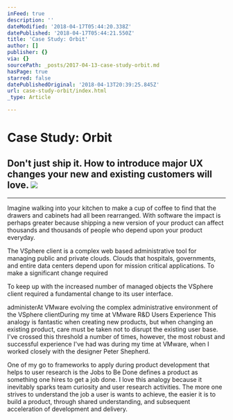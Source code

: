 ```yaml
---
inFeed: true
description: ''
dateModified: '2018-04-17T05:44:20.338Z'
datePublished: '2018-04-17T05:44:21.550Z'
title: 'Case Study: Orbit'
author: []
publisher: {}
via: {}
sourcePath: _posts/2017-04-13-case-study-orbit.md
hasPage: true
starred: false
datePublishedOriginal: '2018-04-13T20:39:25.845Z'
url: case-study-orbit/index.html
_type: Article

---
```

# Case Study: Orbit

## Don't just ship it. How to introduce major UX changes your new and existing customers will love. ![](https://the-grid-user-content.s3-us-west-2.amazonaws.com/f95e390b-d8ca-4432-92ea-ea2fda0ea6f3.gif)

---

Imagine walking into your kitchen to make a cup of coffee to find that the drawers and cabinets had all been rearranged. With software the impact is perhaps greater because shipping a new version of your product can affect thousands and thousands of people who depend upon your product everyday.

The VSphere client is a complex web based administrative tool for managing public and private clouds. Clouds that hospitals, governments, and entire data centers depend upon for mission critical applications. To make a significant change required 

To keep up with the increased number of managed objects the VSphere client required a fundamental change to its user interface. 

administerAt VMware evolving the complex administrative environment of the VSphere clientDuring my time at VMware R&D Users Experience This analogy is fantastic when creating new products, but when changing an existing product, care must be taken not to disrupt the existing user base. I've crossed this threshold a number of times, however, the most robust and successful experience I've had was during my time at VMware, when I worked closely with the designer Peter Shepherd.

One of my go to frameworks to apply during product development that helps to user research is the Jobs to Be Done defines a product as something one hires to get a job done. I love this analogy because it inevitably sparks team curiosity and user research activities. The more one strives to understand the job a user is wants to achieve, the easier it is to build a product, through shared understanding, and subsequent acceleration of development and delivery.